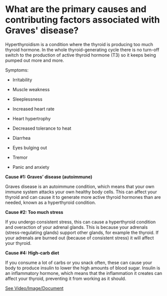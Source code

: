 # What are the primary causes and contributing factors associated with Graves' disease?

Hyperthyroidism is a condition where the thyroid is producing too much thyroid hormone. In the whole thyroid-generating cycle there is no turn-off switch to the production of active thyroid hormone (T3) so it keeps being pumped out more and more.

Symptoms:

- Irritability

- Muscle weakness

- Sleeplessness

- Increased heart rate

- Heart hypertrophy

- Decreased tolerance to heat

- Diarrhea

- Eyes bulging out

- Tremor

- Panic and anxiety

**Cause #1: Graves’ disease (autoimmune)**

Graves disease is an autoimmune condition, which means that your own immune system attacks your own healthy body cells. This can affect your thyroid and can cause it to generate more active thyroid hormones than are needed, known as a hyperthyroid condition.

**Cause #2: Too much stress**

If you undergo consistent stress, this can cause a hyperthyroid condition and overaction
of your adrenal glands. This is because your adrenals (stress-regulating glands) support other glands, for example the thyroid. If your adrenals are burned out (because of consistent stress) it will affect your thyroid.

**Cause #4: High-carb diet**

If you consume a lot of carbs or you snack often, these can cause your body to produce insulin to lower the high amounts of blood sugar. Insulin is an inflammatory hormone, which means that the inflammation it creates can affect your thyroid, preventing it from working as it should.

 [See Video/Image/Document](https://hls-player.drberg.com/asset?path=migrated-assets/hyperthyroidism-symptoms-conditions-graves-best-tips-drberg)